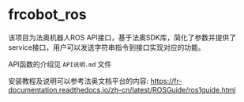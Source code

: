 # frcobot_ros

该项目为法奥机器人ROS API接口，基于法奥SDK库，简化了参数并提供了service接口，用户可以发送字符串指令到接口实现对应的功能。

API函数的介绍见 `API说明.md` 文件

安装教程及说明可以参考法奥文档平台的内容: https://fr-documentation.readthedocs.io/zh-cn/latest/ROSGuide/ros1guide.html